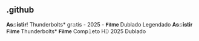 ## .github

𝐀𝐬𝚜𝐢𝐬𝐭𝐢𝐫! Thunderbolts* gr𝚊tis - 2025 - 𝗙𝗶𝗹𝐦𝗲 Dublado Legendado 𝐀𝐬𝚜𝐢𝐬𝐭𝐢𝐫 𝗙𝗶𝗹𝐦𝗲 Thunderbolts* 𝗙𝗶𝗹𝐦𝗲 Comp𝚕eto H𝙳 2025 Dublado 
